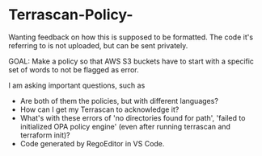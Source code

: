 # Terrascan-Policy-
Wanting feedback on how this is supposed to be formatted. The code it's referring to is not uploaded, but can be sent privately.

GOAL: Make a policy so that AWS S3 buckets have to start with a specific set of words to not be flagged as error.

I am asking important questions, such as
- Are both of them the policies, but with different languages?
- How can I get my Terrascan to acknowledge it?
- What's with these errors of 'no directories found for path', 'failed to initialized OPA policy engine' (even after running terrascan and terraform init)?
- Code generated by RegoEditor in VS Code.
